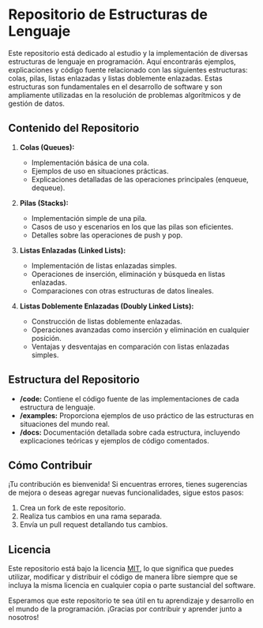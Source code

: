 # Repositorio de Estructuras de Lenguaje

Este repositorio está dedicado al estudio y la implementación de diversas estructuras de lenguaje en programación. Aquí encontrarás ejemplos, explicaciones y código fuente relacionado con las siguientes estructuras: colas, pilas, listas enlazadas y listas doblemente enlazadas. Estas estructuras son fundamentales en el desarrollo de software y son ampliamente utilizadas en la resolución de problemas algorítmicos y de gestión de datos.

## Contenido del Repositorio

1. **Colas (Queues):**
   - Implementación básica de una cola.
   - Ejemplos de uso en situaciones prácticas.
   - Explicaciones detalladas de las operaciones principales (enqueue, dequeue).

2. **Pilas (Stacks):**
   - Implementación simple de una pila.
   - Casos de uso y escenarios en los que las pilas son eficientes.
   - Detalles sobre las operaciones de push y pop.

3. **Listas Enlazadas (Linked Lists):**
   - Implementación de listas enlazadas simples.
   - Operaciones de inserción, eliminación y búsqueda en listas enlazadas.
   - Comparaciones con otras estructuras de datos lineales.

4. **Listas Doblemente Enlazadas (Doubly Linked Lists):**
   - Construcción de listas doblemente enlazadas.
   - Operaciones avanzadas como inserción y eliminación en cualquier posición.
   - Ventajas y desventajas en comparación con listas enlazadas simples.

## Estructura del Repositorio

- **/code:** Contiene el código fuente de las implementaciones de cada estructura de lenguaje.
- **/examples:** Proporciona ejemplos de uso práctico de las estructuras en situaciones del mundo real.
- **/docs:** Documentación detallada sobre cada estructura, incluyendo explicaciones teóricas y ejemplos de código comentados.

## Cómo Contribuir

¡Tu contribución es bienvenida! Si encuentras errores, tienes sugerencias de mejora o deseas agregar nuevas funcionalidades, sigue estos pasos:

1. Crea un fork de este repositorio.
2. Realiza tus cambios en una rama separada.
3. Envía un pull request detallando tus cambios.

## Licencia

Este repositorio está bajo la licencia [MIT](LICENSE), lo que significa que puedes utilizar, modificar y distribuir el código de manera libre siempre que se incluya la misma licencia en cualquier copia o parte sustancial del software.

Esperamos que este repositorio te sea útil en tu aprendizaje y desarrollo en el mundo de la programación. ¡Gracias por contribuir y aprender junto a nosotros!